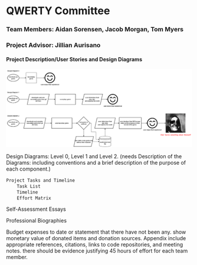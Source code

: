 # QWERTY Committee
### Team Members: Aidan Sorensen, Jacob Morgan, Tom Myers
### Project Advisor: Jillian Aurisano
    
    
#### Project Description/User Stories and Design Diagrams

![Design Diagram 0](/Design_Diagrams//Design_Diagram.png?raw=true "Design Diagrams")

 Design Diagrams: Level 0, Level 1 and Level 2. (needs Description of the Diagrams: including conventions and a brief description of the purpose of each component.)
   
    Project Tasks and Timeline
        Task List
        Timeline
        Effort Matrix
    
Self-Assessment Essays
    
Professional Biographies
    
Budget
        expenses to date or statement that there have not been any.
        show monetary value of donated items and donation sources.
    Appendix
        include appropriate references, citations, links to code repositories, and meeting notes.
        there should be evidence justifying 45 hours of effort for each team member.

